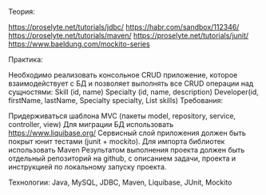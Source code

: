 Теория:

https://proselyte.net/tutorials/jdbc/
https://habr.com/sandbox/112346/
https://proselyte.net/tutorials/maven/
https://proselyte.net/tutorials/junit/
https://www.baeldung.com/mockito-series

Практика:

Необходимо реализовать консольное CRUD приложение, которое взаимодействует с БД и позволяет выполнять все CRUD операции над сущностями:
Skill (id, name)
Specialty (id, name, description)
Developer(id, firstName, lastName, Specialty specialty, List<Skill> skills)
Требования:

Придерживаться шаблона MVC (пакеты model, repository, service, controller, view)
Для миграции БД использовать https://www.liquibase.org/
Сервисный слой приложения должен быть покрыт юнит тестами (junit + mockito).
Для импорта библиотек использовать Maven
Результатом выполнения проекта должен быть отдельный репозиторий на github, с описанием задачи, проекта и инструкцией по локальному запуску проекта.

Технологии: Java, MySQL, JDBC, Maven, Liquibase, JUnit, Mockito



